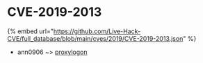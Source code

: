 # CVE-2019-2013
{% embed url="https://github.com/Live-Hack-CVE/full_database/blob/main/cves/2019/CVE-2019-2013.json" %}

* ann0906 ~> [proxylogon](https://www.alice-snow.ru/2019/database/cve-2019-2013/proxylogon-ann0906)